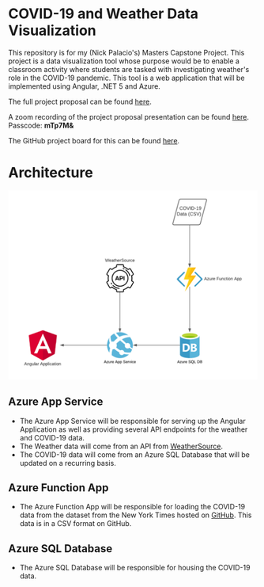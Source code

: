 # COVID-19 and Weather Data Visualization

This repository is for my (Nick Palacio's) Masters Capstone Project. This project is a data visualization tool whose purpose would be to enable a classroom activity where students are tasked with investigating weather's role in the COVID-19 pandemic. This tool is a web application that will be implemented using Angular, .NET 5 and Azure.

The full project proposal can be found [here](./Documentation/ProjectProposal.pdf).

A zoom recording of the project proposal presentation can be found [here](https://fcsamerica.zoom.us/rec/share/yJXlMo2QgDyGtFljDos2USHCnK3Eg27Hqe7AdmCV1FzEMq1-mXOODx7CY75C9H5q.nocM_QZZSADTxiTQ). Passcode: **mTp7M&**

The GitHub project board for this can be found [here](https://github.com/npalacio/covid-and-weather-data-visualization/projects/1).

# Architecture
![](./Documentation/ArchitectureDiagram.png)

## Azure App Service
   - The Azure App Service will be responsible for serving up the Angular Application as well as providing several API endpoints for the weather and COVID-19 data.
   - The Weather data will come from an API from [WeatherSource](https://weathersource.com/).
   - The COVID-19 data will come from an Azure SQL Database that will be updated on a recurring basis.
## Azure Function App
   - The Azure Function App will be responsible for loading the COVID-19 data from the dataset from the New York Times hosted on [GitHub](https://github.com/nytimes/covid-19-data). This data is in a CSV format on GitHub.
## Azure SQL Database
   - The Azure SQL Database will be responsible for housing the COVID-19 data.